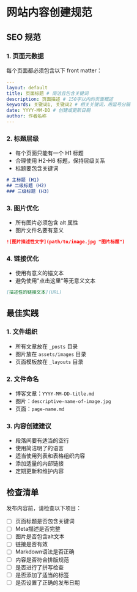 # 网站内容创建规范

## SEO 规范

### 1. 页面元数据
每个页面都必须包含以下 front matter：
```yaml
---
layout: default
title: 页面标题 # 简洁且包含关键词
description: 页面描述 # 150字以内的页面概述
keywords: 关键词1, 关键词2 # 相关关键词，用逗号分隔
date: YYYY-MM-DD # 创建或更新日期
author: 作者名称
---
```

### 2. 标题层级
- 每个页面只能有一个 H1 标题
- 合理使用 H2-H6 标题，保持层级关系
- 标题要包含关键词
```markdown
# 主标题 (H1)
## 二级标题 (H2)
### 三级标题 (H3)
```

### 3. 图片优化
- 所有图片必须包含 alt 属性
- 图片文件名要有意义
```markdown
![图片描述性文字](path/to/image.jpg "图片标题")
```

### 4. 链接优化
- 使用有意义的锚文本
- 避免使用"点击这里"等无意义文本
```markdown
[描述性的链接文本](URL)
```

## 最佳实践

### 1. 文件组织
- 所有文章放在 `_posts` 目录
- 图片放在 `assets/images` 目录
- 页面模板放在 `_layouts` 目录

### 2. 文件命名
- 博客文章：`YYYY-MM-DD-title.md`
- 图片：`descriptive-name-of-image.jpg`
- 页面：`page-name.md`

### 3. 内容创建建议
- 段落间要有适当的空行
- 使用简洁明了的语言
- 适当使用列表和表格组织内容
- 添加适量的内部链接
- 定期更新和维护内容

## 检查清单

发布内容前，请检查以下项目：

- [ ] 页面标题是否包含关键词
- [ ] Meta描述是否完整
- [ ] 图片是否包含alt文本
- [ ] 链接是否有效
- [ ] Markdown语法是否正确
- [ ] 内容是否符合排版规范
- [ ] 是否进行了拼写检查
- [ ] 是否添加了适当的标签
- [ ] 是否设置了正确的发布日期
